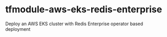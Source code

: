 # tfmodule-aws-eks-redis-enterprise
Deploy an AWS EKS cluster with Redis Enterprise operator based deployment
